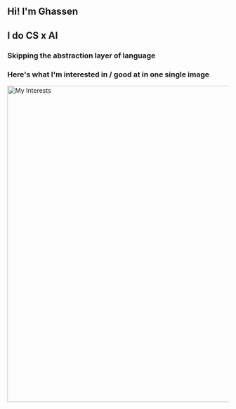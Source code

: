## Hi! I'm Ghassen
## I do CS x AI
### Skipping the abstraction layer of language
### Here's what I'm interested in / good at in one single image

<img src="grid_output2.gif" width="1080" height="720" alt="My Interests">
